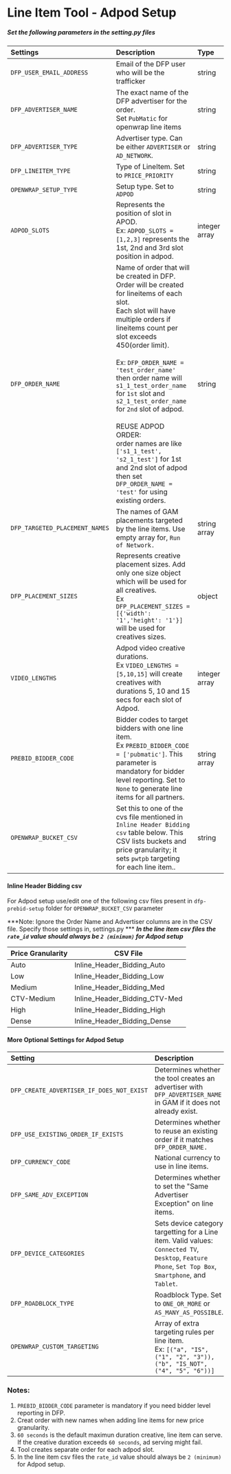 
# Line Item Tool - Adpod Setup

##### Set the following parameters in the setting.py files

|**Settings**|**Description**|**Type**|
|:----------|:--------------|:-------|
|`DFP_USER_EMAIL_ADDRESS`| Email of the DFP user who will be the trafficker | string |
|`DFP_ADVERTISER_NAME`| The exact name of the DFP advertiser for the order. <br> Set `PubMatic` for openwrap line items | string |
|`DFP_ADVERTISER_TYPE`| Advertiser type. Can be either `ADVERTISER` or `AD_NETWORK`. |string|
|`DFP_LINEITEM_TYPE`| Type of LineItem. Set to `PRICE_PRIORITY`| string|
|`OPENWRAP_SETUP_TYPE`| Setup type. Set to `ADPOD`| string  |
|`ADPOD_SLOTS`| Represents the position of slot in APOD. <br> Ex: `ADPOD_SLOTS = [1,2,3]`  represents  the 1st, 2nd and 3rd slot position in adpod.| integer array|
| `DFP_ORDER_NAME` | Name of order that will be created in DFP. <br> Order will be created for lineitems of each slot.<br>Each slot will have multiple orders if lineitems count per slot exceeds 450(order limit).<br><br>Ex: `DFP_ORDER_NAME = 'test_order_name'` then order name will `s1_1_test_order_name` for `1st` slot and  `s2_1_test_order_name` for `2nd` slot of adpod.<br><br>REUSE ADPOD ORDER:<br> order names are like `['s1_1_test', 's2_1_test']` for 1st and 2nd slot of adpod then set `DFP_ORDER_NAME = 'test'` for using existing orders.| string |
|`DFP_TARGETED_PLACEMENT_NAMES`| The names of GAM placements targeted by the line items. Use empty array for, `Run of Network.`| string array| 
|`DFP_PLACEMENT_SIZES`| Represents creative placement sizes. Add only one size object which will be used for all creatives. <br> Ex `DFP_PLACEMENT_SIZES =[{'width': '1','height': '1'}]` will be used for creatives sizes. | object |
|`VIDEO_LENGTHS`| Adpod video creative durations.<br> Ex `VIDEO_LENGTHS = [5,10,15]` will create creatives  with durations 5, 10 and 15 secs for each slot of Adpod. | integer array|
|`PREBID_BIDDER_CODE` | Bidder codes to target bidders with one line item. <br>Ex `PREBID_BIDDER_CODE = ['pubmatic']`. This parameter is mandatory for bidder level reporting. Set to `None` to generate line items for all partners.   | string array|
|`OPENWRAP_BUCKET_CSV` | Set this to one of the cvs file mentioned in ` Inline Header Bidding  csv` table  below. This CSV lists buckets and price granularity; it sets `pwtpb` targeting for each line item..| string |



#### Inline Header Bidding csv
For Adpod setup use/edit one of the following csv files present in `dfp-prebid-setup`  folder for `OPENWRAP_BUCKET_CSV` parameter 

 ***Note: Ignore the Order Name and Advertiser columns are in the CSV file. Specify those settings in, settings.py ***
 ***In the line item csv files the `rate_id` value should always be `2 (minimum)` for Adpod setup***
 
|  Price Granularity | CSV File |
|--|--|
| Auto  | Inline_Header_Bidding_Auto |
| Low | Inline_Header_Bidding_Low |
| Medium  | Inline_Header_Bidding_Med |
| CTV-Medium  |  Inline_Header_Bidding_CTV-Med|
| High  |  Inline_Header_Bidding_High|
| Dense  |Inline_Header_Bidding_Dense|



#### More Optional Settings for Adpod Setup

|**Setting**|**Description**|**Type**|**Default**|
|:----------|:--------------|:-------|:----------|
|`DFP_CREATE_ADVERTISER_IF_DOES_NOT_EXIST`|Determines whether the tool creates an advertiser with `DFP_ADVERTISER_NAME` in GAM if it does not already exist.|bool|`False`
|`DFP_USE_EXISTING_ORDER_IF_EXISTS`|Determines whether to reuse an existing order if it matches `DFP_ORDER_NAME.`|bool|`False`|
|`DFP_CURRENCY_CODE`|National currency to use in line items.|string|`'USD'`|
|`DFP_SAME_ADV_EXCEPTION`|Determines whether to set the "Same Advertiser Exception" on line items. |bool|`False`|
|`DFP_DEVICE_CATEGORIES`|Sets device category targetting for a Line item. Valid values: `Connected TV`, `Desktop`, `Feature Phone`, `Set Top Box`, `Smartphone`, and `Tablet`.|string or array of strings|None|
|`DFP_ROADBLOCK_TYPE`| Roadblock Type. Set to  `ONE_OR_MORE` or `AS_MANY_AS_POSSIBLE`.|string|None|
|`OPENWRAP_CUSTOM_TARGETING`|Array of extra targeting rules per line item. <br>  Ex:  `[("a", "IS", ("1", "2", "3")), ("b", "IS_NOT", ("4", "5", "6"))]` |array of arrays .)|None|

### Notes:
1. `PREBID_BIDDER_CODE` parameter is mandatory if you need bidder level reporting in DFP.
2. Creat order with new names when adding line items for new price granularity.
3. `60 seconds` is the default maximun duration creative,  line item can serve. 
   If the creative duration exceeds `60 seconds`, ad serving might fail.
4. Tool creates separate order for each adpod slot.
5. In the line item csv files the `rate_id` value should always be `2 (minimum)` for Adpod setup. 



